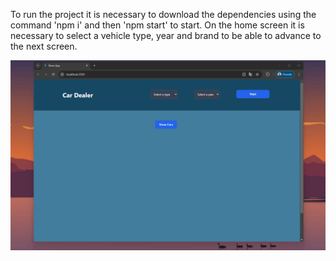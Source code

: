 <p>To run the project it is necessary to download the dependencies using the command 'npm i' and then 'npm start' to start. On the home screen it is necessary to select a vehicle type, year and brand to be able to advance to the next screen.</p>

<img  src='./car-dealer.gif' alt='car-dealer' />
